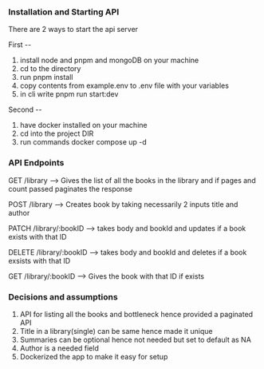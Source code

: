 ### Installation and Starting API
There are 2 ways to start the api server

First --
1. install node and pnpm and mongoDB on your machine
2. cd to the directory
3. run pnpm install
4. copy contents from example.env to .env file with your variables
5. in cli write pnpm run start:dev

Second --
1. have docker installed on your machine
2. cd into the project DIR
3. run commands docker compose up -d




### API Endpoints

GET /library  --> Gives the list of all the books in the library and if pages and count passed paginates the response

POST /library --> Creates book by taking necessarily 2 inputs title and author

PATCH /library/:bookID --> takes body and bookId and updates if a book exists with that ID

DELETE /library/:bookID --> takes body and bookId and deletes if a book exsists with that ID

GET /library/:bookID --> Gives the book with that ID if exists


### Decisions and assumptions
1. API for listing all the books and bottleneck hence provided a paginated API
2. Title in a library(single) can be same hence made it unique
3. Summaries can be optional hence not needed but set to default as NA
4. Author is a needed field
5. Dockerized the app to make it easy for setup

